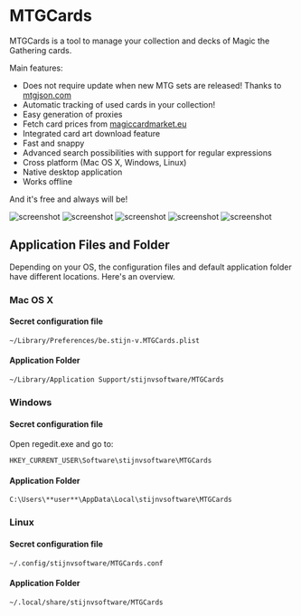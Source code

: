 # MTGCards

MTGCards is a tool to manage your collection and decks of Magic the Gathering cards.

Main features:

* Does not require update when new MTG sets are released! Thanks to [mtgjson.com](http://mtgjson.com)
* Automatic tracking of used cards in your collection!
* Easy generation of proxies
* Fetch card prices from [magiccardmarket.eu](http://magiccardmarket.eu)
* Integrated card art download feature
* Fast and snappy
* Advanced search possibilities with support for regular expressions
* Cross platform (Mac OS X, Windows, Linux)
* Native desktop application
* Works offline

And it's free and always will be!

![screenshot](http://mtgcards.stijn-v.be/screens/macos/screenshot1.png)
![screenshot](http://mtgcards.stijn-v.be/screens/win/screenshot1.png)
![screenshot](http://mtgcards.stijn-v.be/screens/macos/screenshot2.png)
![screenshot](http://mtgcards.stijn-v.be/screens/macos/screenshot3.png)
![screenshot](http://mtgcards.stijn-v.be/screens/win/screenshot2.png)


Application Files and Folder
----------------------------

Depending on your OS, the configuration files and default application folder have different locations. Here's an overview.

### Mac OS X

#### Secret configuration file
	~/Library/Preferences/be.stijn-v.MTGCards.plist

#### Application Folder
	~/Library/Application Support/stijnvsoftware/MTGCards

### Windows

#### Secret configuration file
Open regedit.exe and go to:
	
	HKEY_CURRENT_USER\Software\stijnvsoftware\MTGCards

#### Application Folder
	C:\Users\**user**\AppData\Local\stijnvsoftware\MTGCards

### Linux

#### Secret configuration file
	~/.config/stijnvsoftware/MTGCards.conf

#### Application Folder
	~/.local/share/stijnvsoftware/MTGCards
